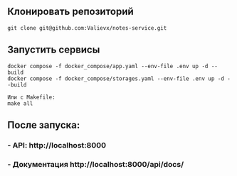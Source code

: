 ## Клонировать репозиторий
```shell
git clone git@github.com:Valievx/notes-service.git
```

## Запустить сервисы
```shell
docker compose -f docker_compose/app.yaml --env-file .env up -d --build
docker compose -f docker_compose/storages.yaml --env-file .env up -d --build

Или с Makefile:
make all
```

## После запуска:
### - API: http://localhost:8000
### - Документация http://localhost:8000/api/docs/